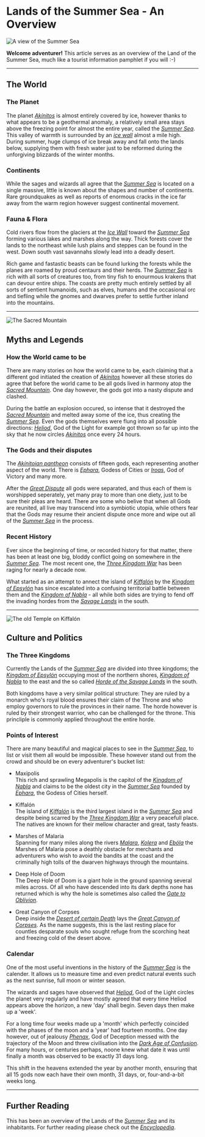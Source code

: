 # Lands of the Summer Sea - An Overview

![A view of the Summer Sea](./images/img0004.png)

**Welcome adventurer!** This article serves as an overview of the Land of the Summer Sea, much like a tourist information pamphlet if you will :-)   

---

## The World
### The Planet
The planet [*Akínitos*](./glossary.md#akínitos) is almost entirely covered by ice, however thanks to what appears to be a geothermal anomaly, a relatively small area stays above the freezing point for almost the entire year, called the [*Summer Sea*](./glossary.md#summer-sea). This valley of warmth is surrounded by an [*ice wall*](./glossary.md#ice-wall) almost a mile high. During summer, huge clumps of ice break away and fall onto the lands below, supplying them with fresh water just to be reformed during the unforgiving blizzards of the winter months.

### Continents
While the sages and wizards all agree that the [*Summer Sea*](./glossary.md#summer-sea) is located on a single massive, little is known about the shapes and number of continents. Rare groundquakes as well as reports of enormous cracks in the ice far away from the warm region however suggest continental movement.
 
### Fauna & Flora
Cold rivers flow from the glaciers at the [*Ice Wall*](./glossary.md#ice-wall) toward the [*Summer Sea*](./glossary.md#summer-sea) forming various lakes and marshes along the way. Thick forests cover the lands to the northeast while lush plains and steppes can be found in the west. Down south vast savannahs slowly lead into a deadly desert. 

Rich game and fastastic beasts can be found lurking the forests while the planes are roamed by proud centaurs and their herds. The [*Summer Sea*](./glossary.md#summer-sea) is rich with all sorts of creatures too, from tiny fish to enourmous krakens that can devour entire ships. The coasts are pretty much entirely settled by all sorts of sentient humanoids, such as elves, humans and the occasional orc and tiefling while the gnomes and dwarves prefer to settle further inland into the mountains. 

---

![The Sacred Mountain](./images/img0023.png)

## Myths and Legends
### How the World came to be
There are many stories on how the world came to be, each claiming that a different god initiated the creation of [*Akínitos*](./glossary.md#akínitos) however all these stories do agree that before the world came to be all gods lived in harmony atop the [*Sacred Mountain*](./glossary.md#sacred-mountain). One day however, the gods got into a nasty dispute and clashed.

During the battle an explosion occured, so intense that it destroyed the [*Sacred Mountain*](./glossary.md#sacred-mountain) and melted away some of the ice, thus creating the [*Summer Sea*](./glossary.md#summer-sea). Even the gods themselves were flung into all possible directions: [*Heliod*](./glossary.md#heliod), God of the Light for example got thrown so far up into the sky that he now circles [*Akínitos*](./glossary.md#akínitos) once every 24 hours.

### The Gods and their disputes
The [*Akínitoian pantheon*](./glossary.md#pantheon) consists of fifteen gods, each representing another aspect of the world. There is [*Ephara*](./glossary.md#ephara), Godess of Cities or [*Iroas*](./glossary.md#iroas), God of Victory and many more.

After the [*Great Dispute*](./glossary.md#great-dispute) all gods were separated, and thus each of them is worshipped seperately, yet many pray to more than one diety, just to be sure their pleas are heard. There are some who belive that when all Gods are reunited, all live may transcend into a symbiotic utopia, while others fear that the Gods may resume their ancient dispute once more and wipe out all of the [*Summer Sea*](./glossary.md#summer-sea) in the process.

### Recent History
Ever since the beginning of time, or recorded history for that matter, there has been at least one big, bloddy conflict going on somewhere in the [*Summer Sea*](./glossary.md#summer-sea). The most recent one, the [*Three Kingdom War*](./glossary.md#three-kingdom-war) has been raging for nearly a decade now.

What started as an attempt to annect the island of [*Kiffalón*](./glossary.md#kiffalón) by the [*Kingdom of Epsylón*](./glossary.md#kingdom-of-epsylón) has since escalated into a confusing territorial battle between them and the [*Kingdom of Nabla*](./glossary.md#kingdom-of-nabla) - all while both sides are trying to fend off the invading hordes from the [*Savage Lands*](./glossary.md#savage-lands) in the south.

---

![The old Temple on Kiffalón](./images/img0024.png)

## Culture and Politics
### The Three Kingdoms
Currently the Lands of the [*Summer Sea*](./glossary.md#summer-sea) are divided into three kingdoms; the [*Kingdom of Epsylón*](./glossary.md#kingdom-of-epsylón) occupying most of the northern shores, [*Kingdom of Nabla*](./glossary.md#kingdom-of-nabla) to the east and the so called [*Horde of the Savage Lands*](./glossary.md#savage-lands) in the south.

Both kingdoms have a very similar political structure: They are ruled by a monarch who's royal blood ensures their claim of the Throne and who employ governors to rule the provinces in their name. The horde however is ruled by their strongest warrior, who can be challenged for the throne. This princliple is commonly applied throughout the entire horde.

### Points of Interest
There are many beautiful and magical places to see in the [*Summer Sea*](./glossary.md#summer-sea), to list or visit them all would be impossible. These however stand out from the crowd and should be on every adventurer's bucket list:

- Maxipolis  
  This rich and sprawling Megapolis is the capitol of the [*Kingdom of Nabla*](./glossary.md#kingdom-of-nabla) and claims to be the oldest city in the [*Summer Sea*](./glossary.md#summer-sea) founded by [*Ephara*](./glossary.md#ephara), the Godess of Cities herself.

- Kiffalón  
  The island of [*Kiffalón*](./glossary.md#kiffalón) is the third largest island in the [*Summer Sea*](./glossary.md#summer-sea) and despite being scarred by the [*Three Kingdom War*](./glossary.md#three-kingdom-war) a very peacefull place. The natives are known for their mellow character and great, tasty feasts. 

- Marshes of Malaria  
  Spanning for many miles along the rivers [*Malara*](./glossary.md#malara-river), [*Kolera*](./glossary.md#kolera-river) and [*Ebóla*](./glossary.md#ebola-river) the Marshes of Malaria pose a deathly obstacle for merchants and adventurers who wish to avoid the bandits at the coast and the criminally high tolls of the dwarven highways through the mountains.

- Deep Hole of Doom  
  The Deep Hole of Doom is a giant hole in the ground spanning several miles across. Of all who have descended into its dark depths none has returned which is why the hole is sometimes also called the [*Gate to Oblivion*](./glossary.md#gate-to-oblivion).

- Great Canyon of Corpses  
  Deep inside the [*Desert of certain Death*](./glossary.md#desert-of-certain-death) lays the [*Great Canyon of Corpses*](./glossary.md#great-canyon-of-corpses). As the name suggests, this is the last resting place for countles desparate souls who sought refuge from the scorching heat and freezing cold of the desert above.

### Calendar
One of the most useful inventions in the history of the [*Summer Sea*](./glossary.md#summer-sea) is the calender. It allows us to measure time and even predict natural events such as the next sunrise, full moon or winter season. 

The wizards and sages have observed that [*Heliod*](./glossary.md#heliod), God of the Light circles the planet very regularly and have mostly agreed that every time Heliod appears above the horizon, a new 'day' shall begin. Seven days then make up a 'week'.

For a long time four weeks made up a 'month' which perfectly coincided with the phases of the moon and a 'year' had fourteen months. One day however, out of jealousy [*Phenax*](./glossary.md#phenax), God of Deception messed with the trajectory of the Moon and threw civilisation into the [*Dark Age of Confusion*](./glossary.md#dark-age-of-confusion).
For many hours, or centuries perhaps, noone knew what date it was until finally a month was observed to be exactly 31 days long.

This shift in the heavens extended the year by another month, ensuring that all 15 gods now each have their own month, 31 days, or, four-and-a-bit weeks long. 

---
## Further Reading
This has been an overview of the Lands of the [*Summer Sea*](./glossary.md#summer-sea) and its inhabitants. For further reading please check out the [*Encyclopedia*](./SUMMARY.md).
